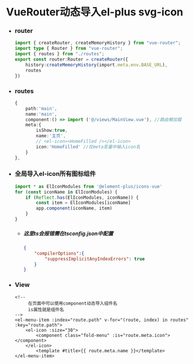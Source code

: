 # VueRouter动态导入el-plus svg-icon

* ### router

  ```ts
  import { createRouter, createMemoryHistory } from "vue-router";
  import type { Router } from "vue-router";
  import { routes } from "./routes";
  export const router:Router = createRouter({
      history:createMemoryHistory(import.meta.env.BASE_URL),
      routes
  })
  ```

* ### routes

  ```ts
  {
      path:'main',
      name:'main',
      component:() => import ('@/views/MainView.vue'), //路由懒加载
      meta:{
          isShow:true,
          name:'主页',
          // <el-icon><HomeFilled /></el-icon>
          icon:'HomeFilled' //在meta变量中输入icon名
      }
  },
  ```

* ### 全局导入el-icon所有图标组件

  ```ts
  import * as ElIconModules from '@element-plus/icons-vue'
  for (const iconName in ElIconModules) {
      if (Reflect.has(ElIconModules, iconName)) {
          const item = ElIconModules[iconName]
          app.component(iconName, item)
      }
  }
  ```

  * ##### 这里ts会报错需在tsconfig.json中配置

    ```json
    {
        "compilerOptions":{
            "suppressImplicitAnyIndexErrors": true
        }
    }
    ```

* ### View

  ```vue
  <!-- 
       在页面中可以使用component动态导入组件名
       is属性就是组件名
  -->
  <el-menu-item :index="route.path" v-for="(route, index) in routes" :key="route.path">
      <el-icon :size="30">
          <component class="fold-menu" :is="route.meta.icon"></component>
      </el-icon>
          <template #title>{{ route.meta.name }}</template>
  </el-menu-item>
  ```

  